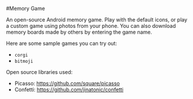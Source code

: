 #Memory Game

An open-source Android memory game. Play with the default icons, or play a custom game using photos from your phone. You can also download memory boards made by others by entering the game name.

Here are some sample games you can try out:
- `corgi`
- `bitmoji`


Open source libraries used:
- Picasso: https://github.com/square/picasso
- Confetti: https://github.com/jinatonic/confetti

